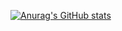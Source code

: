 [![Anurag's GitHub stats](https://github-readme-stats.vercel.app/api?username=ChenKun1997&count_private=true&show_icons=true&theme=radical)](https://github.com/anuraghazra/github-readme-stats)
